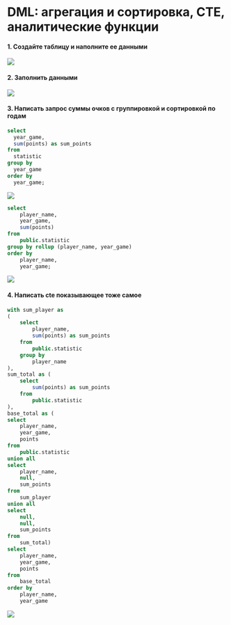 # DML: агрегация и сортировка, CTE, аналитические функции  
#### 1. Создайте таблицу и наполните ее данными  
<image src="https://github.com/ArinichElena/DML_2/blob/main/create%20table.png">

#### 2. Заполнить данными
<image src="https://github.com/ArinichElena/DML_2/blob/main/insert.png">

#### 3. Написать запрос суммы очков с группировкой и сортировкой по годам
```sql
select
  year_game,
  sum(points) as sum_points
from
  statistic
group by
  year_game
order by
  year_game;
```
<image src="https://github.com/ArinichElena/DML_2/blob/main/group%20by.png">

```sql
select 
	player_name,
	year_game, 
	sum(points)
from 
	public.statistic
group by rollup (player_name, year_game)
order by 
	player_name,
	year_game;
```
<image src="https://github.com/ArinichElena/DML_2/blob/main/rollup.png">
	
#### 4. Написать cte показывающее тоже самое
```sql
with sum_player as
(
	select
		player_name,
		sum(points) as sum_points
	from
		public.statistic
	group by
		player_name
),
sum_total as (
	select
		sum(points) as sum_points
	from
		public.statistic
),
base_total as (
select
	player_name,
	year_game,
	points
from 
	public.statistic
union all 
select
	player_name,
	null,
	sum_points
from 
	sum_player
union all 
select
	null,
	null,
	sum_points
from 
	sum_total)
select
	player_name,
	year_game,
	points
from 
	base_total
order by
	player_name,
	year_game
```
<image src="https://github.com/ArinichElena/DML_2/blob/main/cte.png">
